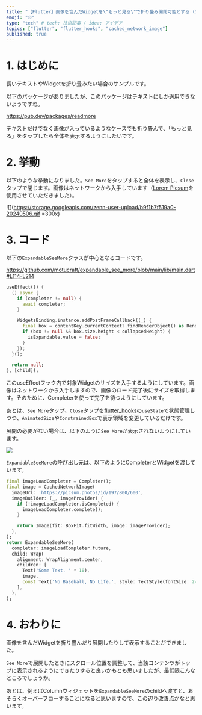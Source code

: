 ```yaml
---
title: "【Flutter】画像を含んだWidgetを\"もっと見る\"で折り畳み開閉可能とする (See More/Read More)"
emoji: "⚾"
type: "tech" # tech: 技術記事 / idea: アイデア
topics: ["flutter", "flutter_hooks", "cached_network_image"]
published: true
---
```


# 1. はじめに

長いテキストやWidgetを折り畳みたい場合のサンプルです。

以下のパッケージがありましたが、このパッケージはテキストにしか適用できないようですね。

https://pub.dev/packages/readmore

テキストだけでなく画像が入っているようなケースでも折り畳んで、「もっと見る」をタップしたら全体を表示するようにしたいです。

# 2. 挙動

以下のような挙動になりました。`See More`をタップすると全体を表示し、`Close`タップで閉じます。画像はネットワークから入手しています（[Lorem Picsum](https://picsum.photos/)を使用させていただきました）。

![](https://storage.googleapis.com/zenn-user-upload/b9f1b7f519a0-20240506.gif =300x)

# 3. コード

以下の`ExpandableSeeMore`クラスが中心となるコードです。

https://github.com/motucraft/expandable_see_more/blob/main/lib/main.dart#L114-L214

```dart
useEffect(() {
  () async {
    if (completer != null) {
      await completer;
    }

    WidgetsBinding.instance.addPostFrameCallback((_) {
      final box = contentKey.currentContext?.findRenderObject() as RenderBox?;
      if (box != null && box.size.height < collapsedHeight) {
        isExpandable.value = false;
      }
    });
  }();

  return null;
}, [child]);
```

このuseEffectフック内で対象Widgetのサイズを入手するようにしています。画像はネットワークから入手しますので、画像のロード完了後にサイズを取得します。そのために、Completerを使って完了を待つようにしています。

あとは、`See More`タップ、`Close`タップを[flutter_hooks](https://pub.dev/packages/flutter_hooks)の`useState`で状態管理しつつ、`AnimatedSize`や`ConstrainedBox`で表示領域を変更しているだけです。

展開の必要がない場合は、以下のように`See More`が表示されないようにしています。

![](https://storage.googleapis.com/zenn-user-upload/e9464f4eade1-20240506.png)


`ExpandableSeeMore`の呼び出し元は、以下のようにCompleterとWidgetを渡しています。

```dart
final imageLoadCompleter = Completer();
final image = CachedNetworkImage(
  imageUrl: 'https://picsum.photos/id/197/800/600',
  imageBuilder: (_, imageProvider) {
    if (!imageLoadCompleter.isCompleted) {
      imageLoadCompleter.complete();
    }

    return Image(fit: BoxFit.fitWidth, image: imageProvider);
  },
);
return ExpandableSeeMore(
  completer: imageLoadCompleter.future,
  child: Wrap(
    alignment: WrapAlignment.center,
    children: [
      Text('Some Text. ' * 10),
      image,
      const Text('No Baseball, No Life.', style: TextStyle(fontSize: 24)),
    ],
  ),
);
```

# 4. おわりに

画像を含んだWidgetを折り畳んだり展開したりして表示することができました。

`See More`で展開したときにスクロール位置を調整して、当該コンテンツがトップに表示されるようにできたりすると良いかもとも思いましたが、最低限こんなところでしょうか。

あとは、例えばColumnウィジェットを`ExpandableSeeMore`のchildへ渡すと、おそらくオーバーフローすることになると思いますので、この辺り改善点かなと思います。
